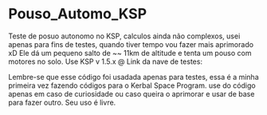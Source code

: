 # Pouso_Automo_KSP
Teste de posuo autonomo no KSP, calculos ainda não complexos, usei apenas para fins de testes, quando tiver tempo vou fazer mais aprimorado xD
Ele dá um pequeno salto de ~~ 11km de altitude e tenta um pouso com motores no solo.
Use KSP v 1.5.x
@ Link da nave de testes: 

Lembre-se que esse código foi usadada apenas para testes, essa é a minha primeira vez fazendo códigos para o Kerbal Space Program.
use do código apenas em caso de curiosidade ou caso queira o aprimorar e usar de base para fazer outro. Seu uso é livre.
